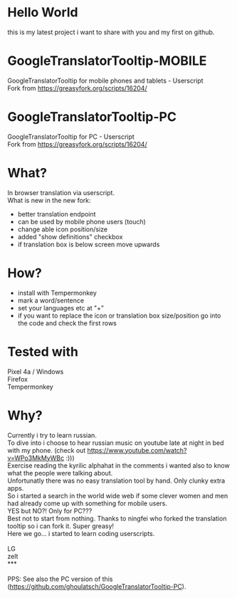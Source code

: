 # Hello World
this is my latest project i want to share with you and my first on github.

# GoogleTranslatorTooltip-MOBILE
GoogleTranslatorTooltip for mobile phones and tablets - Userscript\
Fork from https://greasyfork.org/scripts/16204/

# GoogleTranslatorTooltip-PC
GoogleTranslatorTooltip for PC - Userscript\
Fork from https://greasyfork.org/scripts/16204/

# What?
In browser translation via userscript.\
What is new in the new fork:
* better translation endpoint
* can be used by mobile phone users (touch)
* change able icon position/size
* added "show definitions" checkbox
* if translation box is below screen move upwards

# How?
* install with Tempermonkey
* mark a word/sentence
* set your languages etc at "+"
* if you want to replace the icon or translation box size/position go into the code and check the first rows

# Tested with
Pixel 4a / Windows\
Firefox\
Tempermonkey

# Why?
Currently i try to learn russian.\
To dive into i choose to hear russian music on youtube late at night in bed with my phone. (check out https://www.youtube.com/watch?v=WPo3MkMyWBc :)))\
Exercise reading the kyrilic alphahat in the comments i wanted also to know what the people were talking about.\
Unfortunatly there was no easy translation tool by hand. Only clunky extra apps.\
So i started a search in the world wide web if some clever women and men had already come up with something for mobile users.\
YES but NO?! Only for PC???\
Best not to start from nothing. Thanks to ningfei who forked the translation tooltip so i can fork it. Super greasy!\
Here we go... i started to learn coding userscripts.\
\
LG\
zelt\
***\
\
PPS: See also the PC version of this (https://github.com/ghoulatsch/GoogleTranslatorTooltip-PC).

